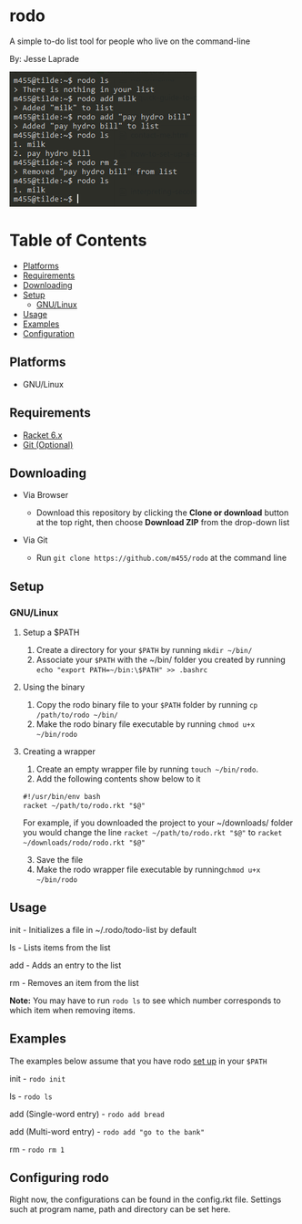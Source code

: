 # rodo

A simple to-do list tool for people who live on the command-line

By: Jesse Laprade

![](screenshot.png)

# Table of Contents

* [Platforms](https://github.com/m455/rodo#platforms)
* [Requirements](https://github.com/m455/rodo#requirements)
* [Downloading](https://github.com/m455/rodo#downloading)
* [Setup](https://github.com/m455/rodo#setup)
	* [GNU/Linux](https://github.com/m455/rodo#gnulinux)
* [Usage](https://github.com/m455/rodo#usage)
* [Examples](https://github.com/m455/rodo#examples)
* [Configuration](https://github.com/m455/rodo#configuring-rodo)

## Platforms

* GNU/Linux

## Requirements

* [Racket 6.x](https://racket-lang.org/)
* [Git (Optional)](https://git-scm.com/)

## Downloading

* Via Browser
	* Download this repository by clicking the **Clone or download** button at the top right, then choose **Download ZIP** from the drop-down list

* Via Git
	* Run `git clone https://github.com/m455/rodo` at the command line

## Setup

### GNU/Linux

1. Setup a $PATH
	1. Create a directory for your `$PATH` by running `mkdir ~/bin/`
	2. Associate your `$PATH` with the ~/bin/ folder you created by running `echo "export PATH=~/bin:\$PATH" >> .bashrc`

2. Using the binary
	1. Copy the rodo binary file to your `$PATH` folder by running `cp /path/to/rodo ~/bin/`
	2. Make the rodo binary file executable by running `chmod u+x ~/bin/rodo`

3. Creating a wrapper
	1. Create an empty wrapper file by running `touch ~/bin/rodo`. 
	2. Add the following contents show below to it
	```
	#!/usr/bin/env bash
	racket ~/path/to/rodo.rkt "$@"
	```
	For example, if you downloaded the project to your ~/downloads/ folder you would change the line `racket ~/path/to/rodo.rkt "$@"` to `racket ~/downloads/rodo/rodo.rkt "$@"`
	
	3. Save the file
	4. Make the rodo wrapper file executable by running`chmod u+x ~/bin/rodo`

## Usage

init - Initializes a file in ~/.rodo/todo-list by default

ls - Lists items from the list

add - Adds an entry to the list

rm - Removes an item from the list

**Note:** You may have to run `rodo ls` to see which number corresponds to which item when removing items.

## Examples

The examples below assume that you have rodo [set up](https://github.com/m455/rodo#setup-a-path) in your `$PATH`

init - `rodo init`

ls - `rodo ls`

add (Single-word entry) - `rodo add bread`

add (Multi-word entry) - `rodo add "go to the bank"`

rm - `rodo rm 1`

## Configuring rodo

Right now, the configurations can be found in the config.rkt file. Settings such at program name, path and directory can be set here.
